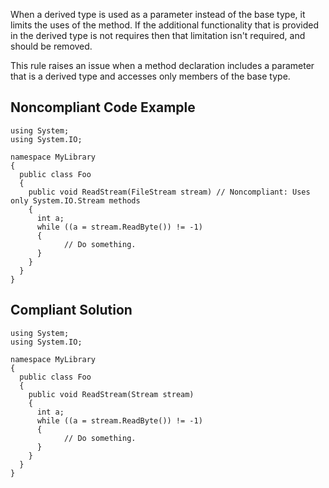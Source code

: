 
When a derived type is used as a parameter instead of the base type, it limits the uses of the method. If the additional functionality that is provided in the derived type is not requires then that limitation isn't required, and should be removed.

This rule raises an issue when a method declaration includes a parameter that is a derived type and accesses only members of the base type.

## Noncompliant Code Example


    using System;
    using System.IO;
    
    namespace MyLibrary
    {
      public class Foo
      {
        public void ReadStream(FileStream stream) // Noncompliant: Uses only System.IO.Stream methods
        {
          int a;
          while ((a = stream.ReadByte()) != -1)
          {
                // Do something.
          }
        }
      }
    }


## Compliant Solution


    using System;
    using System.IO;
    
    namespace MyLibrary
    {
      public class Foo
      {
        public void ReadStream(Stream stream)
        {
          int a;
          while ((a = stream.ReadByte()) != -1)
          {
                // Do something.
          }
        }
      }
    }

